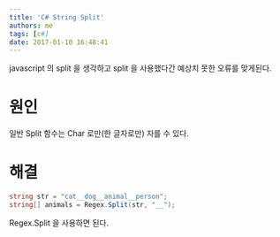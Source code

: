 ```yaml
---
title: 'C# String Split'
authors: me
tags: [c#]
date: 2017-01-10 16:48:41
---
```


javascript 의 split 을 생각하고 split 을 사용했다간 예상치 못한 오류를 맞게된다.

# 원인

일반 Split 함수는 Char 로만(한 글자로만) 자를 수 있다.

# 해결

```cs
string str = "cat__dog__animal__person";
string[] animals = Regex.Split(str, "__");
```

Regex.Split 을 사용하면 된다.
